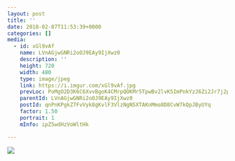 ```yaml
---
layout: post
title: '' 
date: 2018-02-07T11:53:39+0000 
categories: [] 
media:
  - id: xGl9vAf
    name: LVnAGjwGNRi2oOJ9EAy9IjXwz0
    description: ''   
    height: 720
    width: 480
    type: image/jpeg
    link: https://i.imgur.com/xGl9vAf.jpg
    prevLoc: PoMgO2D3K6C6XvvBgoK4CMrpQOKMr5TpwBv2lvK5ImPnkYzJ6Zi2Jr7j2p28ulpNWpYLLDuMNRWAwVGMCrprGALP7xtE0Mm8YKxDCkENZJmBV5I485vYVJ3Ji96o6ZM7RvCnkmZMXWJrhMRL68LWm7tBNnwlgrw7Sr8A1VNNmDHk1L8EZ77wskjowMknNXU6QrX0MD1gcBrA5l9kBDI6OA4P68zwcL8rvMmX38TO71AGVvo7HOXWVgkW13SEw5LG0DX4
    parentId: LVnAGjwGNRi2oOJ9EAy9IjXwz0
    postId: qnPnKPgkZ7FvVyk8gKvlF3VlzNgN5XTAKnMmo8D8CvW7kQpJByUYq
    factor: 1.50
    portrait: 1
    mInfo: ipZ5wdHzVoWltHk

---
```





[//]: #media:  
<a href="https://i.imgur.com/xGl9vAf.jpg"><img class="postImage" src="https://i.imgur.com/xGl9vAfh.jpg" />  
</a>   

